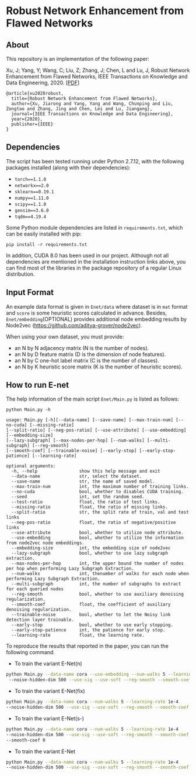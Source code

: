 Robust Network Enhancement from Flawed Networks
===============================================================================

About
-----

This repository is an implementation of the following paper:

Xu, J; Yang, Y; Wang, C; Liu, Z; Zhang, J; Chen, L and Lu, J, Robust Network Enhancement from Flawed Networks, IEEE Transactions
on Knowledge and Data Engineering, 2020. 
[<a href="https://galina0217.github.io/works/enet/tkde2020_robust_xu.pdf">PDF</a>]

```
@article{xu2020robust,
  title={Robust Network Enhancement from Flawed Networks},
  author={Xu, Jiarong and Yang, Yang and Wang, Chunping and Liu, Zongtao and Zhang, Jing and Chen, Lei and Lu, Jiangang},
  journal={IEEE Transactions on Knowledge and Data Engineering},
  year={2020},
  publisher={IEEE}
}
```

Dependencies
-----

The script has been tested running under Python 2.7.12, with the following packages installed (along with their dependencies):

- `torch==1.1.0`
- `networkx==2.0`
- `sklearn==0.19.1`
- `numpy==1.11.0`
- `scipy==1.1.0`
- `gensim==3.6.0`
- `tqdm==4.19.4`

Some Python module dependencies are listed in `requirements.txt`, which can be easily installed with pip:

```
pip install -r requirements.txt
```

In addition, CUDA 8.0 has been used in our project. Although not all dependencies are mentioned in the installation instruction links above, you can find most of the libraries in the package repository of a regular Linux distribution.


Input Format
-----
An example data format is given in ```Enet/data``` where dataset is in ```mat``` format and ```score``` is some heuristic scores calculated in advance. Besides, ```Enet/embedding```(OPTIONAL) provides additional node embedding results by Node2vec (https://github.com/aditya-grover/node2vec).

When using your own dataset, you must provide:

* an N by N adjacency matrix (N is the number of nodes).
* an N by D feature matrix (D is the dimension of node features).
* an N by C one-hot label matrix (C is the number of classes).
* an N by K heuristic score matrix (K is the number of heuristic scores).

How to run E-net
-----
The help information of the main script ```Enet/Main.py``` is listed as follows:

    python Main.py -h
    
    usage: Main.py [-h][--data-name] [--save-name] [--max-train-num] [--no-cuda] [--missing-ratio] 
    [--split-ratio] [--neg-pos-ratio] [--use-attribute] [--use-embedding] [--embedding-size] 
    [--lazy-subgraph] [--max-nodes-per-hop] [--num-walks] [--multi-subgraph] [--reg-smooth] 
    [--smooth-coef] [--trainable-noise] [--early-stop] [--early-stop-patience] [--learning-rate] 
    
    optional arguments:
      -h, --help                show this help message and exit
      --data-name               str, select the dataset. 
      --save-name               str, the name of saved model. 
      --max-train-num           int, the maximum number of training links.
      --no-cuda                 bool, whether to disables CUDA training.
      --seed                    int, set the random seed.
      --test-ratio              float, the ratio of test links.
      --missing-ratio           float, the ratio of missing links.
      --split-ratio             str, the split rate of train, val and test links
      --neg-pos-ratio           float, the ratio of negative/positive links
      --use-attribute           bool, whether to utilize node attribute. 
      --use-embedding           bool, whether to utilize the information from node2vec node embeddings.
      --embedding-size          int, the embedding size of node2vec
      --lazy-subgraph           bool, whether to use lazy subgraph extraction.
      --max-nodes-per-hop       int, the upper bound the number of nodes per hop when performing Lazy Subgraph Extraction. 
      --num-walks               int, thenumber of walks for each node when performing Lazy Subgraph Extraction. 
      --multi-subgraph          int, the number of subgraphs to extract for each queried nodes
      --reg-smooth              bool, whether to use auxiliary denoising regularization.
      --smooth-coef             float, the coefficient of auxiliary denoising regularization. 
      --trainable-noise         bool, whether to let the Noisy link detection layer trainable.
      --early-stop              bool, whether to use early stopping.
      --early-stop-patience     int, the patience for early stop.
      --learning-rate           float, the learning rate. 

To reproduce the results that reported in the paper, you can run the following command.

- To train the variant E-Net(n)
```bash
python Main.py --data-name cora --use-embedding --num-walks 5 --learning-rate 1e-4 
 --noise-hidden-dim 500 --use-sig --use-soft --reg-smooth --smooth-coef 1e-4 --trainable-noise 
```

- To train the variant E-Net(fix)
```bash
python Main.py --data-name cora --num-walks 5 --learning-rate 1e-4
--noise-hidden-dim 500 --use-sig --use-soft --reg-smooth --smooth-coef 1e-4
```

- To train the variant E-Net(s-)
```bash
python Main.py --data-name cora --num-walks 5 --learning-rate 1e-4 
--noise-hidden-dim 500 --use-sig --use-soft --reg-smooth --smooth-coef 1e-4 --trainable-noise 
--smooth-coef 0
```

- To train the variant E-Net
```bash
python Main.py --data-name cora --num-walks 5 --learning-rate 1e-4 
--noise-hidden-dim 500 --use-sig --use-soft --reg-smooth --smooth-coef 1e-4 --trainable-noise 
```
